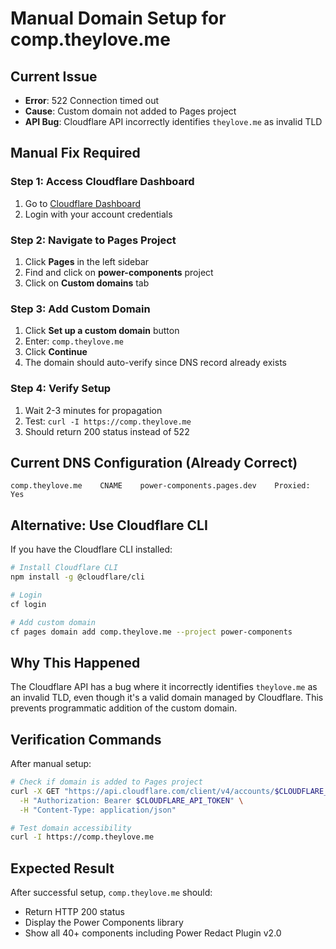 # Manual Domain Setup for comp.theylove.me

## Current Issue
- **Error**: 522 Connection timed out
- **Cause**: Custom domain not added to Pages project
- **API Bug**: Cloudflare API incorrectly identifies `theylove.me` as invalid TLD

## Manual Fix Required

### Step 1: Access Cloudflare Dashboard
1. Go to [Cloudflare Dashboard](https://dash.cloudflare.com)
2. Login with your account credentials

### Step 2: Navigate to Pages Project
1. Click **Pages** in the left sidebar
2. Find and click on **power-components** project
3. Click on **Custom domains** tab

### Step 3: Add Custom Domain
1. Click **Set up a custom domain** button
2. Enter: `comp.theylove.me`
3. Click **Continue**
4. The domain should auto-verify since DNS record already exists

### Step 4: Verify Setup
1. Wait 2-3 minutes for propagation
2. Test: `curl -I https://comp.theylove.me`
3. Should return 200 status instead of 522

## Current DNS Configuration (Already Correct)
```
comp.theylove.me    CNAME    power-components.pages.dev    Proxied: Yes
```

## Alternative: Use Cloudflare CLI
If you have the Cloudflare CLI installed:

```bash
# Install Cloudflare CLI
npm install -g @cloudflare/cli

# Login
cf login

# Add custom domain
cf pages domain add comp.theylove.me --project power-components
```

## Why This Happened
The Cloudflare API has a bug where it incorrectly identifies `theylove.me` as an invalid TLD, even though it's a valid domain managed by Cloudflare. This prevents programmatic addition of the custom domain.

## Verification Commands
After manual setup:

```bash
# Check if domain is added to Pages project
curl -X GET "https://api.cloudflare.com/client/v4/accounts/$CLOUDFLARE_ACCOUNT_ID/pages/projects/power-components/domains" \
  -H "Authorization: Bearer $CLOUDFLARE_API_TOKEN" \
  -H "Content-Type: application/json"

# Test domain accessibility
curl -I https://comp.theylove.me
```

## Expected Result
After successful setup, `comp.theylove.me` should:
- Return HTTP 200 status
- Display the Power Components library
- Show all 40+ components including Power Redact Plugin v2.0
